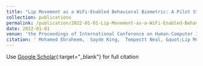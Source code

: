 ```yaml
---
title: "Lip Movement as a WiFi-Enabled Behavioral Biometric: A Pilot Study"
collection: publications
permalink: /publication/2022-01-01-Lip-Movement-as-a-WiFi-Enabled-Behavioral-Biometric-A-Pilot-Study
date: 2022-01-01
venue: 'the Proceedings of International Conference on Human-Computer Interaction'
citation: ' Mohamed Ebraheem,  Sayde King,  Tempestt Neal, &quot;Lip Movement as a WiFi-Enabled Behavioral Biometric: A Pilot Study.&quot; In the proceedings of International Conference on Human-Computer Interaction, 2022.'
---
```

Use [Google Scholar](https://scholar.google.com/scholar?q=Lip+Movement+as+a+WiFi+Enabled+Behavioral+Biometric:+A+Pilot+Study){:target="_blank"} for full citation